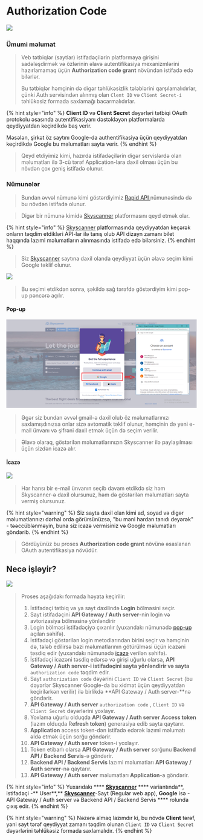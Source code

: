 # Authorization Code

![](../../.gitbook/assets/Auth\_code.png)

### Ümumi məlumat

> Veb tətbiqlər (saytlar) istifadəçilərin platformaya girişini sadələşdirmək və özlərinin əlavə autentifikasiya mexanizmlərini hazırlamamaq üçün **Authorization code grant** növündən istifadə edə bilərlər.&#x20;
>
> Bu tətbiqlər həmçinin də digər təhlükəsizlik tələblərini qarşılamalıdırlar, çünki Auth servisindən alınmış olan  `Clent ID` və `Client Secret-i` təhlükəsiz formada saxlamağı bacarmalıdırlar.

{% hint style="info" %}
**Client ID** və **Client Secret** dəyərləri tətbiqi OAuth protokolu əsasında autentifikasiyanı dəstəkləyən platformalarda qeydiyyatdan keçirdikdə baş verir.

Məsələn, şirkət öz saytını Google-da authentifikasiya üçün qeydiyyatdan keçirdikdə Google bu məlumatları sayta verir.
{% endhint %}

> Qeyd etdiyimiz kimi, hazırda istifadəçilərin digər servislərdə olan məlumatları ilə 3-cü tərəf Application-lara daxil olması üçün bu növdən çox geniş istifadə olunur.

### Nümunələr

> Bundan əvvəl nümunə kimi göstərdiyimiz [Rapid API ](../overview.md#authorization-code-grant-type)nümunəsində də bu növdən istifadə olunur.

> Digər bir nümunə kimidə [Skyscanner](https://www.skyscanner.net/) platformasını qeyd etmək olar.&#x20;

{% hint style="info" %}
[Skyscanner](https://www.skyscanner.net/) platformasında qeydiyyatdan keçərək onların təqdim etdikləri API-lar ilə tanış olub API dizayn zamanı bilet haqqında lazımi məlumatların alınmasında istifadə edə bilərsiniz.
{% endhint %}

> Siz [Skyscanner](https://www.skyscanner.net/) saytına daxil olanda qeydiyyat üçün əlavə seçim kimi Google təklif olunur.

![](../../.gitbook/assets/Scyskanner\_1.PNG)

> Bu seçimi etdikdən sonra, şəkildə sağ tərəfdə göstərdiyim kimi pop-up pəncərə açılır.&#x20;

#### Pop-up

![](../../.gitbook/assets/Skyscanner-enter.PNG)

> Əgər siz bundan əvvəl gmail-ə daxil olub öz məlumatlarınızı saxlamışdınızsa onlar sizə avtomatik təklif olunur, həmçinin də yeni e-mail ünvanı və şifrəni daxil etmək üçün də seçim verilir.

> Əlavə olaraq, göstərilən məlumatlarınızın Skyscanner ilə paylaşılması üçün sizdən icazə alır.

#### İcazə

![](../../.gitbook/assets/sky\_per.PNG)

> Hər hansı bir e-mail ünvanın seçib davam etdikdə siz həm Skyscanner-ə daxil olursunuz, həm də göstərilən məlumatları sayta vermiş olursunuz.

{% hint style="warning" %}
Siz sayta daxil olan kimi ad, soyad və digər məlumatlarınızı dərhal orda görürsünüzsə, "bu məni hardan tanıdı deyərək" - təəccüblənməyin, buna siz icazə vermisiniz və Google məlumatları göndərib.&#x20;
{% endhint %}

> Gördüyünüz bu proses **Authorization code grant** növünə əsaslanan OAuth autentifikasiya növüdür.

## Necə işləyir?

![](../../.gitbook/assets/auth\_code-2.png)

> Proses aşağıdakı formada həyata keçirilir:
>
> 1. İstifadəçi tətbiq və ya sayt daxilində **Login** bölməsini seçir.
> 2. Sayt istifadəçini **API Gateway / Auth server**-nin login və avtorizasiya bölməsinə yönləndirir&#x20;
> 3. Login bölməsi istifadəçiyə çıxarılır (yuxarıdakı nümunədə [pop-up](./#pop-up) açılan səhifə).
> 4. İstifadəçi göstərilən login metodlarından birini seçir və həmçinin də, tələb edilirsə bəzi məlumatlarının götürülməsi üçün icazəni təsdiq edir (yuxarıdakı nümunədə [icazə](./#icaz) verilən səhifə).
> 5. İstifadəçi icazəni təsdiq edərsə və girişi uğurlu olarsa, **API Gateway / Auth server-i istifadəçini sayta yönləndirir və sayta** `authorization code` təqdim edir.
> 6. Sayt `authorization code` dəyərini `Client ID` və `Client Secret` (bu dəyərlər Skyscanner Google-da bu xidmət üçün qeydiyyatdan keçirilərkən verilir) ilə birlikdə **API Gateway / Auth server-**nə göndərir.
> 7. **API Gateway / Auth server** `authorization code` , `Client ID` və `Client Secret` dəyərlərini yoxlayır.
> 8. Yoxlama uğurlu olduqda **API Gateway / Auth server** **Access token** (lazım olduqda R**efresh token**) generasiya edib sayta qaytarır.
> 9. **Application** access token-dən istifadə edərək lazımi məlumatı əldə etmək üçün sorğu göndərir.
> 10. **API Gateway / Auth server** token-i yoxlayır.&#x20;
> 11. Token etibarlı olarsa **API Gateway / Auth server** sorğunu **Backend API / Backend Servis**-ə göndərir.
> 12. **Backend API / Backend Servis** lazımi məlumatları **API Gateway / Auth server**-nə qaytarır.
> 13. **API Gateway / Auth server** məlumatları **Application**-a göndərir.

{% hint style="info" %}
Yuxarıdakı **** [**Skyscanner**](https://www.skyscanner.net/) **** variantında**, istifadəçi -** User**,** [**Skyscanner**](https://www.skyscanner.net/)-Sayt (Regular web app), **Google** isə - API Gateway / Auth server və Backend API / Backend Servis **** rolunda çıxış edir.
{% endhint %}

{% hint style="warning" %}
Nəzərə almaq lazımdır ki, bu növdə **Client** tərəf, yəni sayt tərəf qeydiyyat zamanı təqdim olunan `Client ID` və `Client Secret` dəyərlərini təhlükəsiz formada saxlamalıdır.
{% endhint %}
